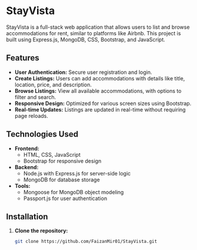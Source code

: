 # StayVista

StayVista is a full-stack web application that allows users to list and browse accommodations for rent, similar to platforms like Airbnb. This project is built using Express.js, MongoDB, CSS, Bootstrap, and JavaScript.

## Features

- **User Authentication:** Secure user registration and login.
- **Create Listings:** Users can add accommodations with details like title, location, price, and description.
- **Browse Listings:** View all available accommodations, with options to filter and search.
- **Responsive Design:** Optimized for various screen sizes using Bootstrap.
- **Real-time Updates:** Listings are updated in real-time without requiring page reloads.

## Technologies Used

- **Frontend:**
  - HTML, CSS, JavaScript
  - Bootstrap for responsive design
- **Backend:**
  - Node.js with Express.js for server-side logic
  - MongoDB for database storage
- **Tools:**
  - Mongoose for MongoDB object modeling
  - Passport.js for user authentication

## Installation

1. **Clone the repository:**

   ```bash
   git clone https://github.com/FaizanMir01/StayVista.git

